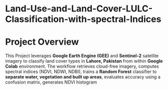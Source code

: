 # **Land-Use-and-Land-Cover-LULC-Classification-with-spectral-Indices**

# Project Overview
This Project leverages **Google Earth Engine (GEE)** and **Sentinel-2** satellite imagery to classify land cover types in **Lahore, Pakistan** from within **Google Colab** environment. The workflow retrieves cloud-free imagery, computes spectral indices (NDVI, NDWI, NDBI), trains a **Random Forest** classifier to **separate water, vegetation and built up areas**, evaluates accuracy using a confusion matrix, generates NDVI histogram
